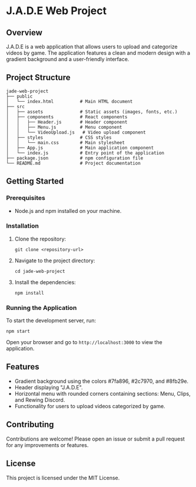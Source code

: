 # J.A.D.E Web Project

## Overview
J.A.D.E is a web application that allows users to upload and categorize videos by game. The application features a clean and modern design with a gradient background and a user-friendly interface.

## Project Structure
```
jade-web-project
├── public
│   └── index.html          # Main HTML document
├── src
│   ├── assets              # Static assets (images, fonts, etc.)
│   ├── components          # React components
│   │   ├── Header.js       # Header component
│   │   ├── Menu.js         # Menu component
│   │   └── VideoUpload.js   # Video upload component
│   ├── styles              # CSS styles
│   │   └── main.css        # Main stylesheet
│   ├── App.js              # Main application component
│   └── index.js            # Entry point of the application
├── package.json            # npm configuration file
└── README.md               # Project documentation
```

## Getting Started

### Prerequisites
- Node.js and npm installed on your machine.

### Installation
1. Clone the repository:
   ```
   git clone <repository-url>
   ```
2. Navigate to the project directory:
   ```
   cd jade-web-project
   ```
3. Install the dependencies:
   ```
   npm install
   ```

### Running the Application
To start the development server, run:
```
npm start
```
Open your browser and go to `http://localhost:3000` to view the application.

## Features
- Gradient background using the colors #7fa896, #2c7970, and #8fb29e.
- Header displaying "J.A.D.E".
- Horizontal menu with rounded corners containing sections: Menu, Clips, and Rewing Discord.
- Functionality for users to upload videos categorized by game.

## Contributing
Contributions are welcome! Please open an issue or submit a pull request for any improvements or features.

## License
This project is licensed under the MIT License.